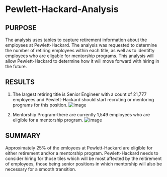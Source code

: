 # Pewlett-Hackard-Analysis
PURPOSE
-------
The analysis uses tables to capture retirement information about the employees at Pewlett-Hackard. The analysis was requested to determine the number of retiring employees within each title, as well as to identifty employees who are eligable for mentorship programs. This analysis will allow Pewlett-Hackard to determine how it will move forward with hiring in the future.

RESULTS
---------

1) The largest retiring title is Senior Engineer with a count of 21,777 employees and Pewlett-Hackard should start recruting or mentoring programs for this position.
![image](https://user-images.githubusercontent.com/106127571/179134117-937e0d69-f034-434a-a9f8-5a9ae93c2c33.png)


2) Mentorship Program-there are currently 1,549 employees who are eligible for a mentorship program.
![image](https://user-images.githubusercontent.com/106127571/179134674-3883d02c-fb9a-4367-91ab-023fc5afca56.png)

SUMMARY
----------

Approximately 25% of the emloyees at Pewlett-Hackard are eligible for either retirement and/or a mentorship program. Pewlett-Hackard needs to consider hiring for those tiles which will be most affected by the reitirement of employees, those being senior positions in which mentorship will also be necessary for a smooth transition. 
